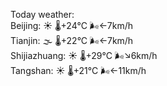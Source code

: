 Today weather:  
Beijing: ☀️   🌡️+24°C 🌬️←7km/h  
Tianjin: 🌫  🌡️+22°C 🌬️←7km/h  
Shijiazhuang: ☀️   🌡️+29°C 🌬️↘6km/h  
Tangshan: ☀️   🌡️+21°C 🌬️←11km/h  
